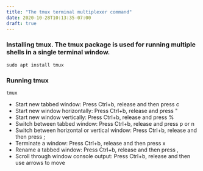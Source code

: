 ```yaml
---
title: "The tmux terminal multiplexer command"
date: 2020-10-28T10:13:35-07:00
draft: true
---
```


### Installing tmux. The tmux package is used for running multiple shells in a single terminal window.

```
sudo apt install tmux
```

### Running tmux

```
tmux
```

* Start new tabbed window: Press Ctrl+b, release and then press c
* Start new window horizontally: Press Ctrl+b, release and press "
* Start new window vertically: Press Ctrl+b, release and press %
* Switch between tabbed window: Press Ctrl+b, release and press p or n
* Switch between horizontal or vertical window: Press Ctrl+b, release and then press ;
* Terminate a window: Press Ctrl+b, release and then press x
* Rename a tabbed window: Press Ctrl+b, release and then press ,
* Scroll through window console output: Press Ctrl+b, release and then use arrows to move

